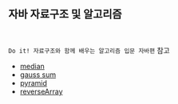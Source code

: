 자바 자료구조 및 알고리즘
---

<br/>

`Do it! 자료구조와 함께 배우는 알고리즘 입문 자바편` 참고 

* [median](https://github.com/KimYoungQ/study/blob/main/%EC%9E%90%EB%B0%94%20%EC%9E%90%EB%A3%8C%EA%B5%AC%EC%A1%B0%20%EB%B0%8F%20%EC%95%8C%EA%B3%A0%EB%A6%AC%EC%A6%98/median.md)
* [gauss sum](https://github.com/KimYoungQ/study/blob/main/%EC%9E%90%EB%B0%94%20%EC%9E%90%EB%A3%8C%EA%B5%AC%EC%A1%B0%20%EB%B0%8F%20%EC%95%8C%EA%B3%A0%EB%A6%AC%EC%A6%98/gauss%20sum.md)
* [pyramid](https://github.com/KimYoungQ/study/blob/main/%EC%9E%90%EB%B0%94%20%EC%9E%90%EB%A3%8C%EA%B5%AC%EC%A1%B0%20%EB%B0%8F%20%EC%95%8C%EA%B3%A0%EB%A6%AC%EC%A6%98/pyramid.md)
* [reverseArray](https://github.com/KimYoungQ/study/blob/main/%EC%9E%90%EB%B0%94%20%EC%9E%90%EB%A3%8C%EA%B5%AC%EC%A1%B0%20%EB%B0%8F%20%EC%95%8C%EA%B3%A0%EB%A6%AC%EC%A6%98/reverseArray.md)
